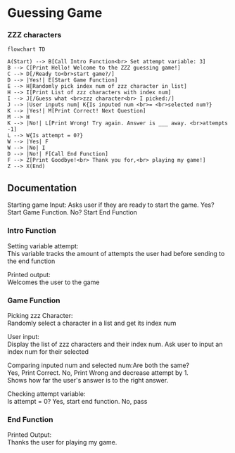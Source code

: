# Guessing Game
### ZZZ characters

``` mermaid
flowchart TD

A(Start) --> B[Call Intro Function<br> Set attempt variable: 3]
B --> C[Print Hello! Welcome to the ZZZ guessing game!]
C --> D[/Ready to<br>start game?/]
D --> |Yes!| E[Start Game Function]
E --> H[Randomly pick index num of zzz character in list]
H --> I[Print List of zzz characters with index num]
I --> J[/Guess what <br>zzz character<br> I picked:/]
J --> |User inputs num| K{Is inputed num <br>= <br>selected num?}
K --> |Yes!| M[Print Correct! Next Question]
M --> H
K --> |No!| L[Print Wrong! Try again. Answer is ___ away. <br>attempts -1]
L --> W{Is attempt = 0?}
W --> |Yes| F
W --> |No| I
D --> |No!| F[Call End Function]
F --> Z[Print Goodbye!<br> Thank you for,<br> playing my game!]
Z --> X(End)

```
## Documentation
Starting game Input: Asks user if they are ready to start the game. Yes? Start Game Function. No? Start End Function
### Intro Function
Setting variable attempt: 
<br>This variable tracks the amount of attempts the user had before sending to the end function

Printed output: 
<br>Welcomes the user to the game
### Game Function
Picking zzz Character:
<br>Randomly select a character in a list and get its index num

User input:
<br>Display the list of zzz characters and their index num. Ask user to input an index num for their selected 

Comparing inputed num and selected num:Are both the same?
<br>Yes, Print Correct. No, Print Wrong and decrease attempt by 1.
<br>Shows how far the user's answer is to the right answer.

Checking attempt variable:
<br>Is attempt = 0? Yes, start end function. No, pass

### End Function
 Printed Output:
<br>Thanks the user for playing my game.

